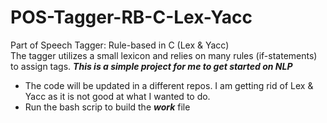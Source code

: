 # POS-Tagger-RB-C-Lex-Yacc
Part of Speech Tagger: Rule-based in C (Lex &amp; Yacc)    
The tagger utilizes a small lexicon and relies on many rules (if-statements) to assign tags.
***This is a simple project for me to get started on NLP***    
- The code will be updated in a different repos. I am getting rid of Lex & Yacc as it is not good at what I wanted to do.    
- Run the bash scrip to build the **_work_** file
